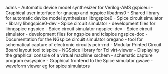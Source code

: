 adms - Automatic device model synthesizer for Verilog-AMS
gspiceui - Graphical user interface for gnucap and ngspice
libadms0 - Shared library for automatic device model synthesizer
libngspice0 - Spice circuit simulator - library
libngspice0-dev - Spice circuit simulator - development files for libngspice
ngspice - Spice circuit simulator
ngspice-dev - Spice circuit simulator - development files for ngspice and tclspice
ngspice-doc - Documentation for the NGspice circuit simulator
oregano - tool for schematical capture of electronic circuits
pcb-rnd - Modular Printed Circuit Board layout tool
tclspice - NGSpice library for Tcl
virt-viewer - Displaying the graphical console of a virtual machine
xschem - schematic capture program
easyspice - Graphical frontend to the Spice simulator
gwave - waveform viewer eg for spice simulators

